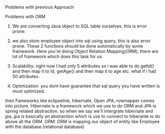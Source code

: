 Problems with previous Approach

Problems with ORM

1. We are converting Java object to SQL table ourselves.
  this is error prone: 
 2. we also store employee object into sql using query, this is also error prone.
 These 2 functions should be done automatically by some framework.
 Here you're doing Object Relation Mapping(ORM), there are lot of framework which does this task for us.
 
 3. Scalability: right now I had only 5 attributes so i was able to do getId() and then map it to Id, getAge() and then map it to age etc.
  what if i had 50 attributes.
 4. Optimization: you dont have guarantee that sql query you have written is most optimized.
 
 then Fameworks like eclipselink, hibernate, Open JPA, rowmapper comes into picture.
 Hibernate is a framework which we use to do ORM and JPA is spring related abstraction.
 so when we say we'll intergrate hibernate and jpa, jpa is basically an abstraction which is use to connect to hiberante to do above all the ORM.
 ORM: ORM is mapping our object of entity like Employee with the database.(relational database)
 
